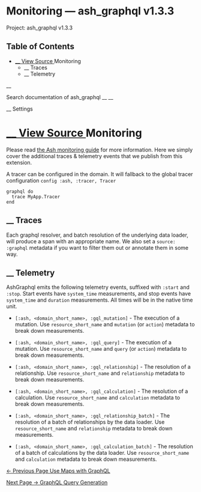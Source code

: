 # Monitoring — ash_graphql v1.3.3

Project: ash_graphql v1.3.3

## Table of Contents

- [ __ View Source ](external_link) Monitoring
  - __ Traces
  - __ Telemetry

__

Search documentation of ash_graphql __ __

__ Settings

#  [ __ View Source ](external_link) Monitoring

Please read [the Ash monitoring guide](monitoring.html) for more information. Here we simply cover the additional traces & telemetry events that we publish from this extension.

A tracer can be configured in the domain. It will fallback to the global tracer configuration `config :ash, :tracer, Tracer`
    
    
    graphql do
      trace MyApp.Tracer
    end

##  __ Traces

Each graphql resolver, and batch resolution of the underlying data loader, will produce a span with an appropriate name. We also set a `source: :graphql` metadata if you want to filter them out or annotate them in some way.

##  __ Telemetry

AshGraphql emits the following telemetry events, suffixed with `:start` and `:stop`. Start events have `system_time` measurements, and stop events have `system_time` and `duration` measurements. All times will be in the native time unit.

  * `[:ash, <domain_short_name>, :gql_mutation]` \- The execution of a mutation. Use `resource_short_name` and `mutation` (or `action`) metadata to break down measurements.

  * `[:ash, <domain_short_name>, :gql_query]` \- The execution of a mutation. Use `resource_short_name` and `query` (or `action`) metadata to break down measurements.

  * `[:ash, <domain_short_name>, :gql_relationship]` \- The resolution of a relationship. Use `resource_short_name` and `relationship` metadata to break down measurements.

  * `[:ash, <domain_short_name>, :gql_calculation]` \- The resolution of a calculation. Use `resource_short_name` and `calculation` metadata to break down measurements.

  * `[:ash, <domain_short_name>, :gql_relationship_batch]` \- The resolution of a batch of relationships by the data loader. Use `resource_short_name` and `relationship` metadata to break down measurements.

  * `[:ash, <domain_short_name>, :gql_calculation_batch]` \- The resolution of a batch of calculations by the data loader. Use `resource_short_name` and `calculation` metadata to break down measurements.




[ ← Previous Page  Use Maps with GraphQL  ](external_link)

[ Next Page →  GraphQL Query Generation  ](external_link)
